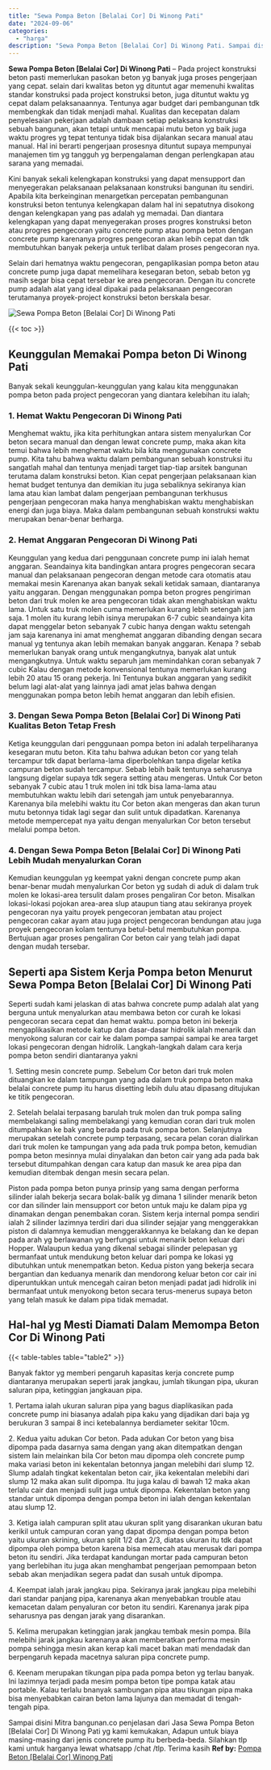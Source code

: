 ```yaml
---
title: "Sewa Pompa Beton [Belalai Cor] Di Winong Pati"
date: "2024-09-06"
categories: 
  - "harga"
description: "Sewa Pompa Beton [Belalai Cor] Di Winong Pati. Sampai disini Mitra bangunan.co penjelasan dari Jasa Sewa Pompa Beton [Belalai Cor] Di Winong Pati yg kami k..."
---
```


**Sewa Pompa Beton \[Belalai Cor\] Di Winong Pati** – Pada project konstruksi beton pasti memerlukan pasokan beton yg banyak juga proses pengerjaan yang cepat. selain dari kwalitas beton yg dituntut agar memenuhi kwalitas standar konstruksi pada project konstruksi beton, juga dituntut waktu yg cepat dalam pelaksanaannya. Tentunya agar budget dari pembangunan tdk membengkak dan tidak menjadi mahal. Kualitas dan kecepatan dalam penyelesaian pekerjaan adalah dambaan setiap pelaksana konstruksi sebuah bangunan, akan tetapi untuk mencapai mutu beton yg baik juga waktu progres yg tepat tentunya tidak bisa dijalankan secara manual atau manual. Hal ini berarti pengerjaan prosesnya dituntut supaya mempunyai manajemen tim yg tangguh yg berpengalaman dengan perlengkapan atau sarana yang memadai.

Kini banyak sekali kelengkapan konstruksi yang dapat mensupport dan menyegerakan pelaksanaan pelaksanaan konstruksi bangunan itu sendiri. Apabila kita berkeinginan menargetkan percepatan pembangunan konstruksi beton tentunya kelengkapan dalam hal ini sepatutnya disokong dengan kelengkapan yang pas adalah yg memadai. Dan diantara kelengkapan yang dapat menyegerakan proses progres konstruksi beton atau progres pengecoran yaitu concrete pump atau pompa beton dengan concrete pump karenanya progres pengecoran akan lebih cepat dan tdk membutuhkan banyak pekerja untuk terlibat dalam proses pengecoran nya.

Selain dari hematnya waktu pengecoran, pengaplikasian pompa beton atau concrete pump juga dapat memelihara kesegaran beton, sebab beton yg masih segar bisa cepat tersebar ke area pengecoran. Dengan itu concrete pump adalah alat yang ideal dipakai pada pelaksanaan pengecoran terutamanya proyek-project konstruksi beton berskala besar.

![Sewa Pompa Beton [Belalai Cor] Di Winong Pati](/images/sewa-concrete-pump-31.png)

{{< toc >}}

## Keunggulan Memakai Pompa beton Di Winong Pati

Banyak sekali keunggulan-keunggulan yang kalau kita menggunakan pompa beton pada project pengecoran yang diantara kelebihan itu ialah;

### 1\. Hemat Waktu Pengecoran Di Winong Pati

Menghemat waktu, jika kita perhitungkan antara sistem menyalurkan Cor beton secara manual dan dengan lewat concrete pump, maka akan kita temui bahwa lebih menghemat waktu bila kita menggunakan concrete pump. Kita tahu bahwa waktu dalam pembangunan sebuah konstruksi itu sangatlah mahal dan tentunya menjadi target tiap-tiap arsitek bangunan terutama dalam konstruksi beton. Kian cepat pengerjaan pelaksanaan kian hemat budget tentunya dan demikian itu juga sebaliknya sekiranya kian lama atau kian lambat dalam pengerjaan pembangunan terkhusus pengerjaan pengecoran maka hanya menghabiskan waktu menghabiskan energi dan juga biaya. Maka dalam pembangunan sebuah konstruksi waktu merupakan benar-benar berharga.

### 2\. Hemat Anggaran Pengecoran Di Winong Pati

Keunggulan yang kedua dari penggunaan concrete pump ini ialah hemat anggaran. Seandainya kita bandingkan antara progres pengecoran secara manual dan pelaksanaan pengecoran dengan metode cara otomatis atau memakai mesin Karenanya akan banyak sekali ketidak samaan, diantaranya yaitu anggaran. Dengan menggunakan pompa beton progres pengiriman beton dari truk molen ke area pengecoran tidak akan menghabiskan waktu lama. Untuk satu truk molen cuma memerlukan kurang lebih setengah jam saja. 1 molen itu kurang lebih isinya merupakan 6-7 cubic seandainya kita dapat menggelar beton sebanyak 7 cubic hanya dengan waktu setengah jam saja karenanya ini amat menghemat anggaran dibanding dengan secara manual yg tentunya akan lebih memakan banyak anggaran. Kenapa ? sebab memerlukan banyak orang untuk mengangkutnya, banyak alat untuk mengangkutnya. Untuk waktu separuh jam memindahkan coran sebanyak 7 cubic Kalau dengan metode konvensional tentunya memerlukan kurang lebih 20 atau 15 orang pekerja. Ini Tentunya bukan anggaran yang sedikit belum lagi alat-alat yang lainnya jadi amat jelas bahwa dengan menggunakan pompa beton lebih hemat anggaran dan lebih efisien.

### 3\. Dengan Sewa Pompa Beton \[Belalai Cor\] Di Winong Pati Kualitas Beton Tetap Fresh

Ketiga keunggulan dari penggunaan pompa beton ini adalah terpeliharanya kesegaran mutu beton. Kita tahu bahwa adukan beton cor yang telah tercampur tdk dapat berlama-lama diperbolehkan tanpa digelar ketika campuran beton sudah tercampur. Sebab lebih baik tentunya seharusnya langsung digelar supaya tdk segera setting atau mengeras. Untuk Cor beton sebanyak 7 cubic atau 1 truk molen ini tdk bisa lama-lama atau membutuhkan waktu lebih dari setengah jam untuk penyebarannya. Karenanya bila melebihi waktu itu Cor beton akan mengeras dan akan turun mutu betonnya tidak lagi segar dan sulit untuk dipadatkan. Karenanya metode mempercepat nya yaitu dengan menyalurkan Cor beton tersebut melalui pompa beton.

### 4\. Dengan Sewa Pompa Beton \[Belalai Cor\] Di Winong Pati Lebih Mudah menyalurkan Coran

Kemudian keunggulan yg keempat yakni dengan concrete pump akan benar-benar mudah menyalurkan Cor beton yg sudah di aduk di dalam truk molen ke lokasi-area tersulit dalam proses pengaliran Cor beton. Misalkan lokasi-lokasi pojokan area-area slup ataupun tiang atau sekiranya proyek pengecoran nya yaitu proyek pengecoran jembatan atau project pengecoran cakar ayam atau juga project pengecoran bendungan atau juga proyek pengecoran kolam tentunya betul-betul membutuhkan pompa. Bertujuan agar proses pengaliran Cor beton cair yang telah jadi dapat dengan mudah tersebar.

## Seperti apa Sistem Kerja Pompa beton Menurut Sewa Pompa Beton \[Belalai Cor\] Di Winong Pati

Seperti sudah kami jelaskan di atas bahwa concrete pump adalah alat yang berguna untuk menyalurkan atau membawa beton cor curah ke lokasi pengecoran secara cepat dan hemat waktu. pompa beton ini bekerja mengaplikasikan metode katup dan dasar-dasar hidrolik ialah menarik dan menyokong saluran cor cair ke dalam pompa sampai sampai ke area target lokasi pengecoran dengan hidrolik. Langkah-langkah dalam cara kerja pompa beton sendiri diantaranya yakni

1\. Setting mesin concrete pump. Sebelum Cor beton dari truk molen dituangkan ke dalam tampungan yang ada dalam truk pompa beton maka belalai concrete pump itu harus disetting lebih dulu atau dipasang ditujukan ke titik pengecoran.

2\. Setelah belalai terpasang barulah truk molen dan truk pompa saling membelakangi saling membelakangi yang kemudian coran dari truk molen ditumpahkan ke bak yang berada pada truk pompa beton. Selanjutnya merupakan setelah concrete pump terpasang, secara pelan coran dialirkan dari truk molen ke tampungan yang ada pada truk pompa beton, kemudian pompa beton mesinnya mulai dinyalakan dan beton cair yang ada pada bak tersebut ditumpahkan dengan cara katup dan masuk ke area pipa dan kemudian ditembak dengan mesin secara pelan.

Piston pada pompa beton punya prinsip yang sama dengan performa silinder ialah bekerja secara bolak-balik yg dimana 1 silinder menarik beton cor dan silinder lain mensupport cor beton untuk maju ke dalam pipa yg dinamakan dengan penembakan coran. Sistem kerja internal pompa sendiri ialah 2 silinder lazimnya terdiri dari dua silinder sejajar yang menggerakkan piston di dalamnya kemudian menggerakkannya ke belakang dan ke depan pada arah yg berlawanan yg berfungsi untuk menarik beton keluar dari Hopper. Walaupun kedua yang dikenal sebagai silinder pelepasan yg bermanfaat untuk mendukung beton keluar dari pompa ke lokasi yg dibutuhkan untuk menempatkan beton. Kedua piston yang bekerja secara bergantian dan keduanya menarik dan mendorong keluar beton cor cair ini diperuntukkan untuk mencegah cairan beton menjadi padat jadi hidrolik ini bermanfaat untuk menyokong beton secara terus-menerus supaya beton yang telah masuk ke dalam pipa tidak memadat.

## Hal-hal yg Mesti Diamati Dalam Memompa Beton Cor Di Winong Pati

{{< table-tables table="table2" >}}

Banyak faktor yg memberi pengaruh kapasitas kerja concrete pump diantaranya merupakan seperti jarak jangkau, jumlah tikungan pipa, ukuran saluran pipa, ketinggian jangkauan pipa.

1\. Pertama ialah ukuran saluran pipa yang bagus diaplikasikan pada concrete pump ini biasanya adalah pipa kaku yang dijadikan dari baja yg berukuran 3 sampai 8 inci ketebalannya berdiameter sekitar 10cm.

2\. Kedua yaitu adukan Cor beton. Pada adukan Cor beton yang bisa dipompa pada dasarnya sama dengan yang akan ditempatkan dengan sistem lain melainkan bila Cor beton mau dipompa oleh concrete pump maka variasi beton ini kekentalan betonnya jangan melebihi dari slump 12. Slump adalah tingkat kekentalan beton cair, jika kekentalan melebihi dari slump 12 maka akan sulit dipompa. Itu juga kalau di bawah 12 maka akan terlalu cair dan menjadi sulit juga untuk dipompa. Kekentalan beton yang standar untuk dipompa dengan pompa beton ini ialah dengan kekentalan atau slump 12.

3\. Ketiga ialah campuran split atau ukuran split yang disarankan ukuran batu kerikil untuk campuran coran yang dapat dipompa dengan pompa beton yaitu ukuran skrining, ukuran split 1/2 dan 2/3, diatas ukuran itu tdk dapat dipompa oleh pompa beton karena bisa memecah atau merusak dari pompa beton itu sendiri. Jika terdapat kandungan mortar pada campuran beton yang berlebihan itu juga akan menghambat pengerjaan pemompaan beton sebab akan menjadikan segera padat dan susah untuk dipompa.

4\. Keempat ialah jarak jangkau pipa. Sekiranya jarak jangkau pipa melebihi dari standar panjang pipa, karenanya akan menyebabkan trouble atau kemacetan dalam penyaluran cor beton itu sendiri. Karenanya jarak pipa seharusnya pas dengan jarak yang disarankan.

5\. Kelima merupakan ketinggian jarak jangkau tembak mesin pompa. Bila melebihi jarak jangkau karenanya akan memberatkan performa mesin pompa sehingga mesin akan kerap kali macet bakan mati mendadak dan berpengaruh kepada macetnya saluran pipa concrete pump.

6\. Keenam merupakan tikungan pipa pada pompa beton yg terlau banyak. Ini lazimnya terjadi pada mesim pompa beton tipe pompa katak atau portable. Kalau terlalu bnanyak sambungan pipa atau tikungan pipa maka bisa menyebabkan cairan beton lama lajunya dan memadat di tengah-tengah pipa.

Sampai disini Mitra bangunan.co penjelasan dari Jasa Sewa Pompa Beton \[Belalai Cor\] Di Winong Pati yg kami kemukakan, Adapun untuk biaya masing-masing dari jenis concrete pump itu berbeda-beda. Silahkan tlp kami untuk harganya lewat whatsapp /chat /tlp. Terima kasih
**Ref by:** [Pompa Beton [Belalai Cor] Winong Pati](https://id.wikipedia.org/wiki/Pompa)

